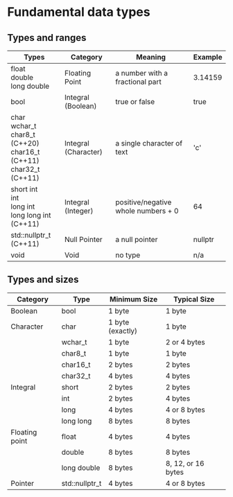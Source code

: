 # Fundamental data types

## Types and ranges

| Types                                                                 | Category             | Meaning                              | Example     |
|-----------------------------------------------------------------------|----------------------|--------------------------------------|-------------|
| float<br>double<br>long double                                       | Floating Point       | a number with a fractional part      | 3.14159     |
| bool                                                                 | Integral (Boolean)   | true or false                        | true        |
| char<br>wchar_t<br>char8_t (C++20)<br>char16_t (C++11)<br>char32_t (C++11) | Integral (Character) | a single character of text          | 'c'         |
| short int<br>int<br>long int<br>long long int (C++11)                | Integral (Integer)   | positive/negative whole numbers + 0  | 64          |
| std::nullptr_t (C++11)                                               | Null Pointer         | a null pointer                       | nullptr     |
| void                                                                 | Void                 | no type                              | n/a         |

## Types and sizes

| Category        | Type           | Minimum Size       | Typical Size          |
|-----------------|----------------|--------------------|-----------------------|
| Boolean         | bool           | 1 byte             | 1 byte                |
| Character       | char           | 1 byte (exactly)   | 1 byte                |
|                 | wchar_t        | 1 byte             | 2 or 4 bytes          |
|                 | char8_t        | 1 byte             | 1 byte                |
|                 | char16_t       | 2 bytes            | 2 bytes               |
|                 | char32_t       | 4 bytes            | 4 bytes               |
| Integral        | short          | 2 bytes            | 2 bytes               |
|                 | int            | 2 bytes            | 4 bytes               |
|                 | long           | 4 bytes            | 4 or 8 bytes          |
|                 | long long      | 8 bytes            | 8 bytes               |
| Floating point  | float          | 4 bytes            | 4 bytes               |
|                 | double         | 8 bytes            | 8 bytes               |
|                 | long double    | 8 bytes            | 8, 12, or 16 bytes    |
| Pointer         | std::nullptr_t | 4 bytes            | 4 or 8 bytes          |
